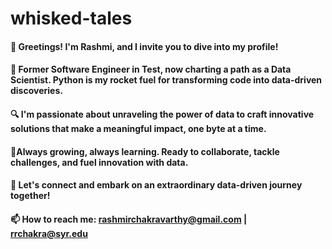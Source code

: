 # whisked-tales

#### 👋 Greetings! I'm Rashmi, and I invite you to dive into my profile!
#### 🚀 Former Software Engineer in Test, now charting a path as a Data Scientist. Python is my rocket fuel for transforming code into data-driven discoveries.
#### 🔍 I'm passionate about unraveling the power of data to craft innovative solutions that make a meaningful impact, one byte at a time.
#### 🌱Always growing, always learning. Ready to collaborate, tackle challenges, and fuel innovation with data.
#### 💬 Let's connect and embark on an extraordinary data-driven journey together!
#### 📫 How to reach me: rashmirchakravarthy@gmail.com | rrchakra@syr.edu

<!--
**Rash001/Rash001** is a ✨ _special_ ✨ repository because its `README.md` (this file) appears on your GitHub profile.

Here are some ideas to get you started:

- 🔭 I’m currently working on ...
- 🌱 I’m currently learning ...
- 👯 I’m looking to collaborate on ...
- 🤔 I’m looking for help with ...
- 💬 Ask me about ...
- 📫 How to reach me: ...
- 😄 Pronouns: ...
- ⚡ Fun fact: ...
-->
